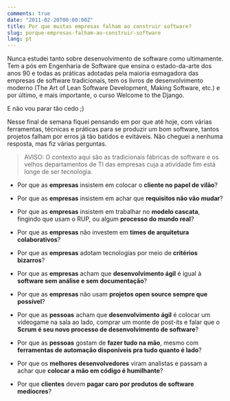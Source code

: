 ```yaml
---
comments: true
date: "2011-02-20T00:00:00Z"
title: Por que muitas empresas falham ao construir software?
slug: porque-empresas-falham-ao-construir-software
lang: pt
---
```


Nunca estudei tanto sobre desenvolvimento de software como ultimamente. Tem a pós em Engenharia de Software que ensina o estado-da-arte dos anos 90 e todas as práticas adotadas pela maioria esmagadora das empresas de software tradicionais, tem os livros de desenvolvimento moderno (The Art of Lean Software Development, Making Software, etc.) e por último, e mais importante, o curso Welcome to the Django.

E não vou parar tão cedo ;)

Nesse final de semana fiquei pensando em por que até hoje, com várias ferramentas, técnicas e práticas para se produzir um bom software, tantos projetos falham por erros já tão batidos e evitáveis. Não cheguei a nenhuma resposta, mas fiz várias perguntas.

>AVISO: O contexto aqui são as tradicionais fábricas de software e os velhos departamentos de TI das empresas cuja a atividade fim está longe de ser tecnologia.

* Por que as __empresas__ insistem em colocar o __cliente no papel de vilão__?

* Por que as __empresas__ insistem em achar que __requisitos não vão mudar__?

* Por que as __empresas__ insistem em trabalhar no __modelo cascata__, fingindo que usam o RUP, ou algum __processo do mundo real__?

* Por que as __empresas__ não investem em __times de arquitetura colaborativos__?

* Por que as __empresas__ adotam tecnologias por meio de __critérios bizarros__?

* Por que as __empresas__ acham que __desenvolvimento ágil__ é igual à __software sem análise e sem documentação__?

* Por que as __empresas__ não usam __projetos open source sempre que possível__?

* Por que as __pessoas__ acham que __desenvolvimento ágil__ é colocar um videogame na sala ao lado, comprar um monte de post-its e falar que o __Scrum é seu novo processo de desenvolvimento de software__?

* Por que as __pessoas__ gostam de __fazer tudo na mão__, mesmo com __ferramentas de automação disponíveis pra tudo quanto é lado__?

* Por que os __melhores desenvolvedores__ viram analistas e passam a achar que __colocar a mão em código é humilhante__?

* Por que __clientes__ devem __pagar caro por produtos de software medíocres__?
